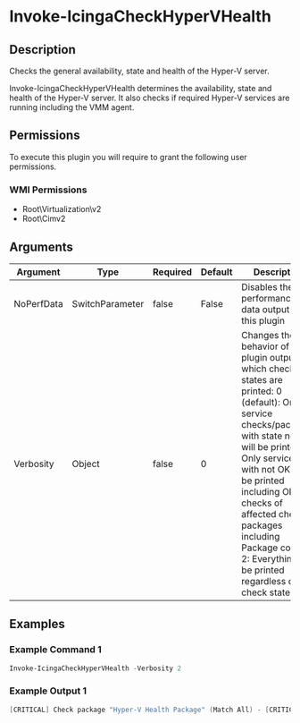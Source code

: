 
# Invoke-IcingaCheckHyperVHealth

## Description

Checks the general availability, state and health of the Hyper-V server.

Invoke-IcingaCheckHyperVHealth determines the availability, state and health of the Hyper-V server.
It also checks if required Hyper-V services are running including the VMM agent.

## Permissions

To execute this plugin you will require to grant the following user permissions.

### WMI Permissions

* Root\Virtualization\v2
* Root\Cimv2

## Arguments

| Argument | Type | Required | Default | Description |
| ---      | ---  | ---      | ---     | ---         |
| NoPerfData | SwitchParameter | false | False | Disables the performance data output of this plugin |
| Verbosity | Object | false | 0 | Changes the behavior of the plugin output which check states are printed: 0 (default): Only service checks/packages with state not OK will be printed 1: Only services with not OK will be printed including OK checks of affected check packages including Package config 2: Everything will be printed regardless of the check state |

## Examples

### Example Command 1

```powershell
Invoke-IcingaCheckHyperVHealth -Verbosity 2
```

### Example Output 1

```powershell
[CRITICAL] Check package "Hyper-V Health Package" (Match All) - [CRITICAL] vmms Communication Status\_ [CRITICAL] Check package "vmms Status" (Match All)\_ [OK] vmms Health State: OK\_ [OK] Check package "Services Package" (Match All)\_ [OK] vmcompute Status: Running\_ [OK] vmicguestinterface Status: Stopped\_ [OK] vmicheartbeat Status: Stopped\_ [OK] vmickvpexchange Status: Stopped\_ [OK] vmicrdv Status: Stopped\_ [OK] vmicshutdown Status: Stopped\_ [OK] vmictimesync Status: Stopped\_ [OK] vmicvmsession Status: Stopped\_ [OK] vmicvss Status: Stopped\_ [OK] vmms Status: Running|2
```
